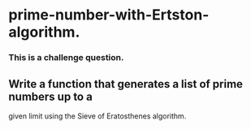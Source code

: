 # prime-number-with-Ertston-algorithm.
### This is a challenge question.
## Write a function that generates a list of prime numbers up to a
given limit using the Sieve of Eratosthenes algorithm.
